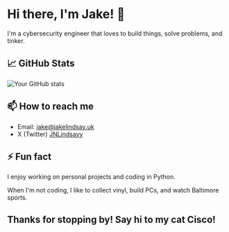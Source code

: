 # Hi there, I'm Jake! 👋

I'm a cybersecurity engineer that loves to build things, solve problems, and tinker.

## 📈 GitHub Stats

![Your GitHub stats](https://github-readme-stats.vercel.app/api?username=0x41424142&show_icons=true&theme=transparent&hide_rank=true)

## 📫 How to reach me

- Email: [jake@jakelindsay.uk](mailto:jake@jakelindsay.uk)
- X (Twitter) [JNLindsayy](https://x.com/JNLindsayy)

## ⚡ Fun fact

I enjoy working on personal projects and coding in Python. 

When I'm not coding, I like to collect vinyl, build PCs, and watch Baltimore sports.

## Thanks for stopping by! Say hi to my cat Cisco!
